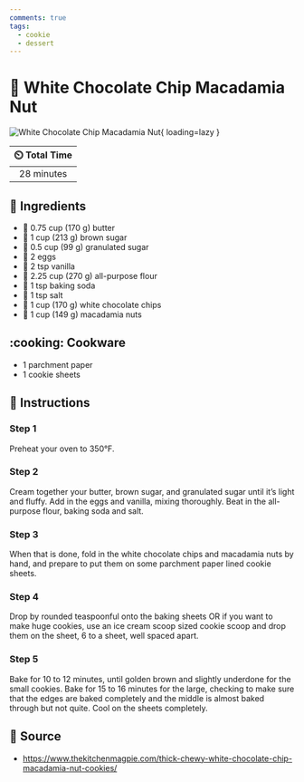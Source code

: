 ```yaml
---
comments: true
tags:
  - cookie
  - dessert
---
```

# :cookie: White Chocolate Chip Macadamia Nut

![White Chocolate Chip Macadamia Nut](../assets/images/white-chocolate-chip-macadamia-nut.jpg){ loading=lazy }

| :timer_clock: Total Time |
|:-----------------------: |
| 28 minutes |

## :salt: Ingredients

- :butter: 0.75 cup (170 g) butter
- :maple_leaf: 1 cup (213 g) brown sugar
- :candy: 0.5 cup (99 g) granulated sugar
- :egg: 2 eggs
- :icecream: 2 tsp vanilla
- :ear_of_rice: 2.25 cup (270 g) all-purpose flour
- :cup_with_straw: 1 tsp baking soda
- :salt: 1 tsp salt
- :chocolate_bar: 1 cup (170 g) white chocolate chips
- :chestnut: 1 cup (149 g) macadamia nuts

## :cooking: Cookware

- 1 parchment paper
- 1 cookie sheets

## :pencil: Instructions

### Step 1

Preheat your oven to 350°F.

### Step 2

Cream together your butter, brown sugar, and granulated sugar until it’s light and fluffy. Add in the eggs and vanilla,
mixing thoroughly. Beat in the all-purpose flour, baking soda and salt.

### Step 3

When that is done, fold in the white chocolate chips and macadamia nuts by hand, and prepare to put them on some
parchment paper lined cookie sheets.

### Step 4

Drop by rounded teaspoonful onto the baking sheets OR if you want to make huge cookies, use an ice cream scoop sized
cookie scoop and drop them on the sheet, 6 to a sheet, well spaced apart.

### Step 5

Bake for 10 to 12 minutes, until golden brown and slightly underdone for the small cookies. Bake for 15 to 16 minutes
for the large, checking to make sure that the edges are baked completely and the middle is almost baked through but not
quite. Cool on the sheets completely.

## :link: Source

- <https://www.thekitchenmagpie.com/thick-chewy-white-chocolate-chip-macadamia-nut-cookies/>
